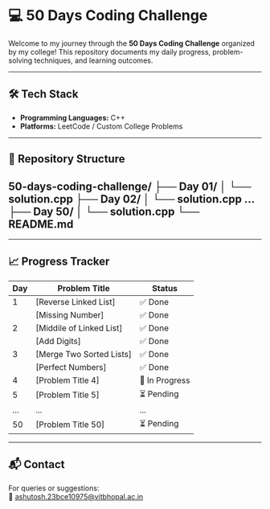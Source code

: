 # 💻 50 Days Coding Challenge

Welcome to my journey through the **50 Days Coding Challenge** organized by my college! This repository documents my daily progress, problem-solving techniques, and learning outcomes.

---

## 🛠️ Tech Stack

- **Programming Languages:** C++  
- **Platforms:** LeetCode / Custom College Problems

---

## 📂 Repository Structure

50-days-coding-challenge/
├── Day 01/
│ └── solution.cpp
├── Day 02/
│ └── solution.cpp
...
├── Day 50/
│ └── solution.cpp
└── README.md
---

---

## 📈 Progress Tracker

| Day | Problem Title              | Status         |
|-----|----------------------------|----------------|
| 1   | [Reverse Linked List]      | ✅ Done         |
|     | [Missing Number]           | ✅ Done         |
| 2   | [Middile of Linked List]   | ✅ Done         |
|     | [Add Digits]               | ✅ Done         |
| 3   | [Merge Two Sorted Lists]   | ✅ Done         |
|     | [Perfect Numbers]          | ✅ Done         |
| 4   | [Problem Title 4]          | 🔁 In Progress  |
| 5   | [Problem Title 5]          | ⏳ Pending      |
| ... | ...                        | ...            |
| 50  | [Problem Title 50]         | ⏳ Pending      |

---


## 📬 Contact

For queries or suggestions:  
📧 ashutosh.23bce10975@vitbhopal.ac.in
  
